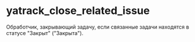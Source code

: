 # yatrack_close_related_issue
Обработчик, закрывающий задачу, если связанные задачи находятся в статусе "Закрыт" ("Закрыта").

